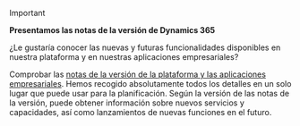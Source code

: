 > [!IMPORTANT]
> **Presentamos las notas de la versión de Dynamics 365**
>
> ¿Le gustaría conocer las nuevas y futuras funcionalidades disponibles en nuestra plataforma y en nuestras aplicaciones empresariales? 
> 
> Comprobar las [notas de la versión de la plataforma y las aplicaciones empresariales](https://go.microsoft.com/fwlink/?linkid=2010158). Hemos recogido absolutamente todos los detalles en un solo lugar que puede usar para la planificación. Según la versión de las notas de la versión, puede obtener información sobre nuevos servicios y capacidades, así como lanzamientos de nuevas funciones en el futuro.
